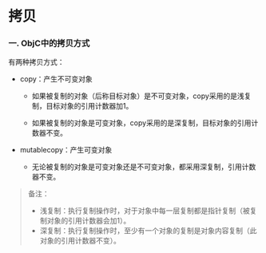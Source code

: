 # 拷贝

### 一. ObjC中的拷贝方式

有两种拷贝方式：

* copy：产生不可变对象
	
	* 如果被复制的对象（后称目标对象）是不可变对象，copy采用的是浅复制，目标对象的引用计数器加1。
	
	* 如果被复制的对象是可变对象，copy采用的是深复制，目标对象的引用计数器不变。
	
* mutablecopy：产生可变对象

	* 无论被复制的对象是可变对象还是不可变对象，都采用深复制，引用计数器不变。
	
> 备注：
>
> * 浅复制：执行复制操作时，对于对象中每一层复制都是指针复制（被复制对象的引用计数器会加1）。
> * 深复制：执行复制操作时，至少有一个对象的复制是对象内容复制（此对象的引用计数器不变）。





